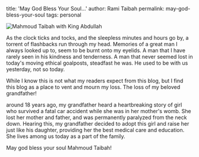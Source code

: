 title: 'May God Bless Your Soul...'
author: Rami Taibah 
permalink: may-god-bless-your-soul
tags: personal 

![Mahmoud Taibah with King Abdullah]({filename}/images/mahmoud-taibah-king-abdullah.jpg)

As the clock ticks and tocks, and the sleepless minutes and hours go by, a torrent of flashbacks run through my head. Memories of a great man I always looked up to, seem to be burnt onto my eyelids. A man that I have rarely seen in his kindness and tenderness. A man that never seemed lost in today's moving ethical goalposts, steadfast he was. He used to be with us yesterday, not so today.

While I know this is not what my readers expect from this blog, but I find this blog as a place to vent and mourn my loss. The loss of my beloved grandfather!

around 18 years ago, my grandfather heard a heartbreaking story of girl who survived a fatal car accident while she was in her mother's womb. She lost her mother and father, and was permanently paralyzed from the neck down. Hearing this, my grandfather decided to adopt this girl and raise her just like his daughter, providing her the best medical care and education. She lives among us today as a part of the family.

May god bless your soul Mahmoud Taibah!
